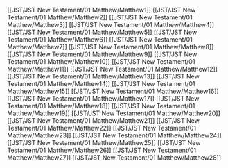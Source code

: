 [[JST/JST New Testament/01 Matthew/Matthew1]]
[[JST/JST New Testament/01 Matthew/Matthew2]]
[[JST/JST New Testament/01 Matthew/Matthew3]]
[[JST/JST New Testament/01 Matthew/Matthew4]]
[[JST/JST New Testament/01 Matthew/Matthew5]]
[[JST/JST New Testament/01 Matthew/Matthew6]]
[[JST/JST New Testament/01 Matthew/Matthew7]]
[[JST/JST New Testament/01 Matthew/Matthew8]]
[[JST/JST New Testament/01 Matthew/Matthew9]]
[[JST/JST New Testament/01 Matthew/Matthew10]]
[[JST/JST New Testament/01 Matthew/Matthew11]]
[[JST/JST New Testament/01 Matthew/Matthew12]]
[[JST/JST New Testament/01 Matthew/Matthew13]]
[[JST/JST New Testament/01 Matthew/Matthew14]]
[[JST/JST New Testament/01 Matthew/Matthew15]]
[[JST/JST New Testament/01 Matthew/Matthew16]]
[[JST/JST New Testament/01 Matthew/Matthew17]]
[[JST/JST New Testament/01 Matthew/Matthew18]]
[[JST/JST New Testament/01 Matthew/Matthew19]]
[[JST/JST New Testament/01 Matthew/Matthew20]]
[[JST/JST New Testament/01 Matthew/Matthew21]]
[[JST/JST New Testament/01 Matthew/Matthew22]]
[[JST/JST New Testament/01 Matthew/Matthew23]]
[[JST/JST New Testament/01 Matthew/Matthew24]]
[[JST/JST New Testament/01 Matthew/Matthew25]]
[[JST/JST New Testament/01 Matthew/Matthew26]]
[[JST/JST New Testament/01 Matthew/Matthew27]]
[[JST/JST New Testament/01 Matthew/Matthew28]]
